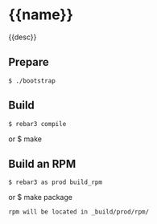 {{name}}
=====

{{desc}}

Prepare
-------
    $ ./bootstrap

Build
-----

    $ rebar3 compile
or
    $ make

Build an RPM
------------

    $ rebar3 as prod build_rpm
or
    $ make package

    rpm will be located in _build/prod/rpm/
